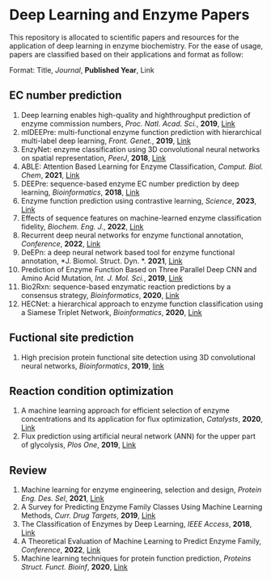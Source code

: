 # Deep Learning and Enzyme Papers
This repository is allocated to scientific papers and resources for the application of deep learning in enzyme biochemistry. For the ease of usage, papers are classified based on their applications and format as follow:

Format: Title, *Journal*, **Published Year**, Link

## EC number prediction

1. Deep learning enables high-quality and highthroughput prediction of enzyme commission numbers, *Proc. Natl. Acad. Sci.*, **2019**, [Link](https://www.pnas.org/doi/abs/10.1073/pnas.1821905116)
2. mlDEEPre: multi-functional enzyme function prediction with hierarchical multi-label deep learning, *Front. Genet.*, **2019**, [Link](https://www.frontiersin.org/articles/10.3389/fgene.2018.00714/full)
3. EnzyNet: enzyme classification using 3D convolutional neural networks on spatial representation, *PeerJ*, **2018**, [Link](https://peerj.com/articles/4750/)
4. ABLE: Attention Based Learning for Enzyme Classification, *Comput. Biol. Chem*, **2021**, [Link](https://www.sciencedirect.com/science/article/abs/pii/S1476927121001250)
5. DEEPre: sequence-based enzyme EC number prediction by deep learning, *Bioinformatics*, **2018**, [Link](https://academic.oup.com/bioinformatics/article/34/5/760/4562505)
6. Enzyme function prediction using contrastive learning, *Science*, **2023**, [Link](https://www.science.org/doi/abs/10.1126/science.adf2465)
7. Effects of sequence features on machine-learned enzyme classification fidelity, *Biochem. Eng. J.*, **2022**, [Link](https://www.sciencedirect.com/science/article/abs/pii/S1369703X22002819)
8. Recurrent deep neural networks for enzyme functional annotation, *Conference*, **2022**, [Link](https://link.springer.com/chapter/10.1007/978-3-030-86258-9_7)
9. DeEPn: a deep neural network based tool for enzyme functional annotation, *J. Biomol. Struct. Dyn. *. **2021**, [Link](https://www.tandfonline.com/doi/abs/10.1080/07391102.2020.1754292)
10. Prediction of Enzyme Function Based on Three Parallel Deep CNN and Amino Acid Mutation, *Int. J. Mol. Sci.*, **2019**, [Link](https://www.mdpi.com/477766)
11. Bio2Rxn: sequence-based enzymatic reaction predictions by a consensus strategy, *Bioinformatics*, **2020**, [Link](https://academic.oup.com/bioinformatics/article-abstract/36/11/3600/5766113)
12. HECNet: a hierarchical approach to enzyme function classification using a Siamese Triplet Network, *Bioinformatics*, **2020**, [Link](https://academic.oup.com/bioinformatics/article-abstract/36/17/4583/5843785)

## Fuctional site prediction

1. High precision protein functional site detection using 3D convolutional neural networks, *Bioinformatics*, **2019**, [link](https://academic.oup.com/bioinformatics/article-abstract/35/9/1503/5104336)

## Reaction condition optimization

1. A machine learning approach for efficient selection of enzyme concentrations and its application for flux optimization, *Catalysts*, **2020**, [Link](https://www.mdpi.com/2073-4344/10/3/291)
2. Flux prediction using artificial neural network (ANN) for the upper part of glycolysis, *Plos One*, **2019**, [Link](https://journals.plos.org/plosone/article?id=10.1371/journal.pone.0216178)

## Review

1. Machine learning for enzyme engineering, selection and design, *Protein Eng. Des. Sel*, **2021**, [Link](https://academic.oup.com/peds/article-abstract/doi/10.1093/protein/gzab019/6326465)
2. A Survey for Predicting Enzyme Family Classes Using Machine Learning Methods, *Curr. Drug Targets*, **2019**, [Link](https://www.ingentaconnect.com/content/ben/cdt/2019/00000020/00000005/art00007)
3. The Classification of Enzymes by Deep Learning, *IEEE Access*, **2018**, [Link](https://ieeexplore.ieee.org/abstract/document/9086514)
4. A Theoretical Evaluation of Machine Learning to Predict Enzyme Family, *Conference*, **2022**, [Link](https://ieeexplore.ieee.org/abstract/document/9752250/)
5. Machine learning techniques for protein function prediction, *Proteins Struct. Funct. Bioinf*, **2020**, [Link](https://onlinelibrary.wiley.com/doi/abs/10.1002/prot.25832)



